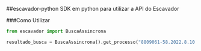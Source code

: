 ##escavador-python
SDK em python para utilizar a API do Escavador

###Como Utilizar
```py
from escavador import BuscaAssincrona

resultado_busca = BuscaAssincrona().get_processo("8809061-58.2022.8.10.3695")
```